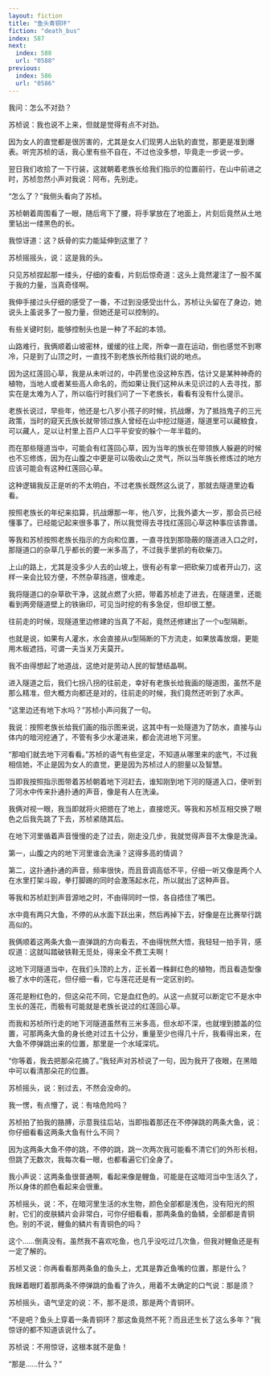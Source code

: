 ```yaml
---
layout: fiction
title: "鱼头青铜环"
fiction: "death_bus"
index: 587
next:
  index: 588
  url: "0588"
previous:
  index: 586
  url: "0586"
---
```

我问：怎么不对劲？

苏桢说：我也说不上来，但就是觉得有点不对劲。

因为女人的直觉都是很厉害的，尤其是女人们现男人出轨的直觉，那更是准到爆表。听完苏桢的话，我心里有些不自在，不过也没多想，毕竟走一步说一步。

翌日我们收拾了一下行装，这就朝着老族长给我们指示的位置前行，在山中前进之时，苏桢忽然小声对我说：阿布，先别走。

“怎么了？”我侧头看向了苏桢。

苏桢朝着周围看了一眼，随后弯下了腰，将手掌放在了地面上，片刻后竟然从土地里钻出一缕黑色的长。

我惊讶道：这？妖骨的实力能延伸到这里了？

苏桢摇摇头，说：这是我的头。

只见苏桢捏起那一缕头，仔细的查看，片刻后惊奇道：这头上竟然灌注了一股不属于我的力量，当真奇怪啊。

我伸手接过头仔细的感受了一番，不过到没感受出什么，苏桢让头留在了身边，她说头上虽说多了一股力量，但她还是可以控制的。

有些关键时刻，能够控制头也是一种了不起的本领。

山路难行，我俩顺着山坡密林，缓缓的往上爬，所幸一直在运动，倒也感觉不到寒冷，只是到了山顶之时，一直找不到老族长所给我们说的地点。

因为这红莲回心草，我是从未听过的，中药里也没这种东西，估计又是某种神奇的植物，当地人或者某些高人命名的，而如果让我们这种从未见识过的人去寻找，那实在是太难为人了，所以临行时我们问了一下老族长，看看有没有什么提示。

老族长说过，早些年，他还是七八岁小孩子的时候，抗战爆，为了抵挡鬼子的三光政策，当时的窥天氏族长就带领过族人曾经在山中挖过隧道，隧道里可以藏粮食，可以藏人，足以让村里上百户人口平平安安的躲个一年半载的。

而在那些隧道当中，可能会有红莲回心草，因为当年的族长在带领族人躲避的时候也不忘修炼，因为在山腹之中更是可以吸收山之灵气，所以当年族长修炼过的地方应该可能会有这种红莲回心草。

这种逻辑我反正是听的不太明白，不过老族长既然这么说了，那就去隧道里边看看。

按照老族长的年纪来掐算，抗战爆那一年，他八岁，比我外婆大一岁，那会员已经懂事了。已经能记起来很多事了，所以我觉得去寻找红莲回心草这种事应该靠谱。

等我和苏桢按照老族长指示的方向和位置，一直寻找到那隐蔽的隧道进入口之时，那隧道口的杂草几乎都长的要一米多高了，不过我手里抓的有砍柴刀。

上山的路上，尤其是没多少人去的山坡上，很有必有拿一把砍柴刀或者开山刀，这样一来会比较方便，不然杂草挡道，很难走。

我将隧道口的杂草砍干净，这就点燃了火把，带着苏桢走了进去，在隧道里，还能看到两旁隧道壁上的铁锹印，可见当时挖的有多急促，但却很工整。

往前走的时候，现隧道里边修建的当真了不起，竟然还修建出了一个u型隔断。

也就是说，如果有人灌水，水会直接从u型隔断的下方流走，如果放毒放烟，更能用木板遮挡，可谓一夫当关万夫莫开。

我不由得想起了地道战，这绝对是劳动人民的智慧结晶啊。

进入隧道之后，我们七拐八拐的往前走，幸好有老族长给我画的隧道图，虽然不是那么精准，但大概方向都还是对的，往前走的时候，我们竟然还听到了水声。

“这里边还有地下水吗？”苏桢小声问我了一句。

我说：按照老族长给我们画的指示图来说，这其中有一处隧道为了防水，直接与山体内的暗河挖通了，不管有多少水灌进来，都会流进地下河里。

“那咱们就去地下河看看。”苏桢的语气有些坚定，不知道从哪里来的底气，不过我相信她，不止是因为女人的直觉，更是因为苏桢过人的胆量以及智慧。

当即我按照指示图带着苏桢朝着地下河赶去，谁知刚到地下河的隧道入口，便听到了河水中传来扑通扑通的声音，像是有人在洗澡。

我俩对视一眼，我当即就将火把摁在了地上，直接熄灭。等我和苏桢互相交换了眼色之后我先跳了下去，苏桢紧随其后。

在地下河里循着声音慢慢的走了过去，刚走没几步，我就觉得声音不太像是洗澡。

第一，山腹之内的地下河里谁会洗澡？这得多高的情调？

第二，这扑通扑通的声音，频率很快，而且音调高低不平，仔细一听又像是两个人在水里打架斗殴，拳打脚踢的同时会激荡起水花，所以就出了这种声音。

等我和苏桢赶到声音源地之时，不由得同时一惊，各自捂住了嘴巴。

水中竟有两只大鱼，不停的从水面下跃出来，然后再掉下去，好像是在比赛举行跳高似的。

我俩顺着这两条大鱼一直弹跳的方向看去，不由得恍然大悟，我轻轻一拍手背，感叹道：这就叫踏破铁鞋无觅处，得来全不费工夫啊！

这地下河隧道当中，在我们头顶的上方，正长着一株鲜红色的植物，而且看造型像极了水中的莲花，但仔细一看，它与莲花还是有一定区别的。

莲花是粉红色的，但这朵花不同，它是血红色的。从这一点就可以断定它不是水中生长的莲花，而极有可能就是老族长说过的红莲回心草。

而我和苏桢所行走的地下河隧道虽然有三米多高，但水却不深，也就埋到膝盖的位置，可那两条大鱼的身长绝对过五十公分，重量至少也得几十斤，我看得出来，在大鱼不停弹跳出来的位置，那里是一个水域深坑。

“你等着，我去把那朵花摘了。”我轻声对苏桢说了一句，因为我开了夜眼，在黑暗中可以看清那朵花的位置。

苏桢摇头，说：别过去，不然会没命的。

我一愣，有点懵了，说：有啥危险吗？

苏桢拍了拍我的胳膊，示意我往后站，当即指着那还在不停弹跳的两条大鱼，说：你仔细看看这两条大鱼有什么不同？

因为这两条大鱼不停的跳，不停的跳，跳一次两次我可能看不清它们的外形长相，但跳了无数次，我每次看一眼，也都看遍它们全身了。

我小声说：这两条鱼很普通啊，看起来像是鲤鱼，可能是在这暗河当中生活久了，所以身体的颜色看起来会很重。

苏桢摇头，说：不，在暗河里生活的水生物，颜色全部都是浅色，没有阳光的照射，它们的皮肤鳞片会非常白，可你仔细看看，那两条鱼的鱼鳞，全部都是青铜色。别的不说，鲤鱼的鳞片有青铜色的吗？

这个……倒真没有。虽然我不喜欢吃鱼，也几乎没吃过几次鱼，但我对鲤鱼还是有一定了解的。

苏桢又说：你再看看那两条鱼的鱼头上，尤其是靠近鱼嘴的位置，那是什么？

我眯着眼盯着那两条不停弹跳的鱼看了许久，用着不太确定的口气说：那是须？

苏桢摇头，语气坚定的说：不，那不是须，那是两个青铜环。

“不是吧？鱼头上穿着一条青铜环？那这鱼竟然不死？而且还生长了这么多年？”我惊讶的都不知道该说什么了。

苏桢说：不用惊讶，这根本就不是鱼！

“那是……什么？”